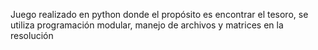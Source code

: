 Juego realizado en python donde el propósito es encontrar el tesoro, se utiliza programación modular, manejo de archivos y matrices en la resolución

